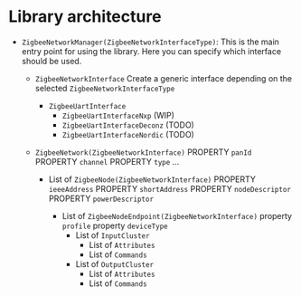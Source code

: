 # Library architecture

* `ZigbeeNetworkManager(ZigbeeNetworkInterfaceType)`: This is the main entry point for using the library. Here you can specify which interface should be used.
  * `ZigbeeNetworkInterface` Create a generic interface depending on the selected `ZigbeeNetworkInterfaceType`
    * `ZigbeeUartInterface`
        * `ZigbeeUartInterfaceNxp` (WIP)
        * `ZigbeeUartInterfaceDeconz` (TODO)
        * `ZigbeeUartInterfaceNordic` (TODO)

  * `ZigbeeNetwork(ZigbeeNetworkInterface)`
    PROPERTY `panId`
    PROPERTY `channel`
    PROPERTY `type`
    ...  

    * List of `ZigbeeNode(ZigbeeNetworkInterface)`
      PROPERTY `ieeeAddress`
      PROPERTY `shortAddress`
      PROPERTY `nodeDescriptor`
      PROPERTY `powerDescriptor`

      * List of `ZigbeeNodeEndpoint(ZigbeeNetworkInterface)`
        property `profile`
        property `deviceType`
        * List of `InputCluster`
            * List of `Attributes`
            * List of `Commands`
        * List of `OutputCluster`
            * List of `Attributes`
            * List of `Commands`


